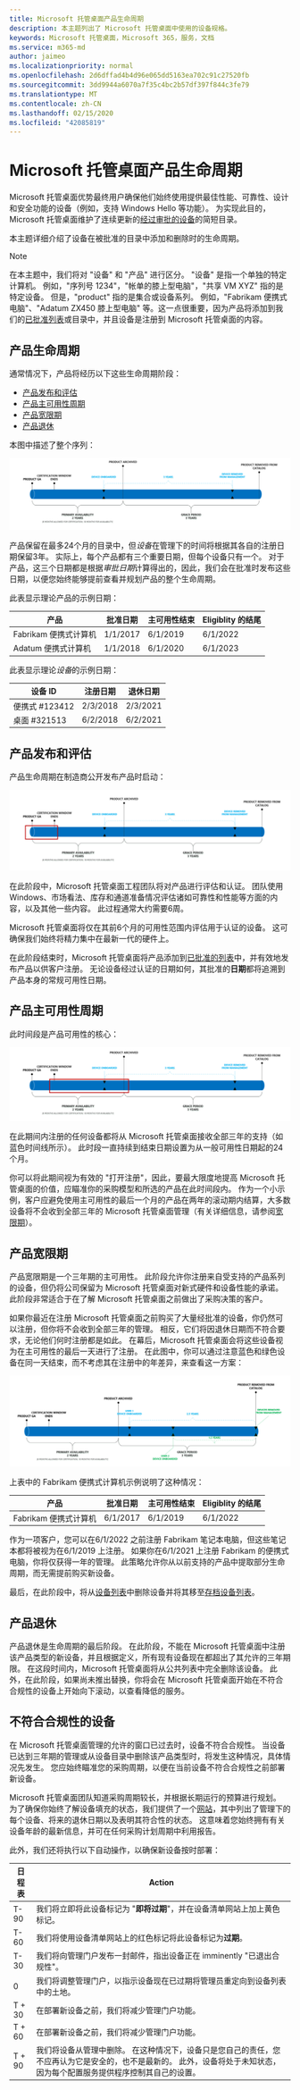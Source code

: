```yaml
---
title: Microsoft 托管桌面产品生命周期
description: 本主题列出了 Microsoft 托管桌面中使用的设备规格。
keywords: Microsoft 托管桌面，Microsoft 365，服务，文档
ms.service: m365-md
author: jaimeo
ms.localizationpriority: normal
ms.openlocfilehash: 2d6dffad4b4d96e065dd5163ea702c91c27520fb
ms.sourcegitcommit: 3dd9944a6070a7f35c4bc2b57df397f844c3fe79
ms.translationtype: MT
ms.contentlocale: zh-CN
ms.lasthandoff: 02/15/2020
ms.locfileid: "42085819"
---
```

# <a name="microsoft-managed-desktop-product-lifecycle"></a>Microsoft 托管桌面产品生命周期

Microsoft 托管桌面优势最终用户确保他们始终使用提供最佳性能、可靠性、设计和安全功能的设备（例如，支持 Windows Hello 等功能）。 为实现此目的，Microsoft 托管桌面维护了连续更新的[经过审批的设备](device-list.md)的简短目录。 
 
本主题详细介绍了设备在被批准的目录中添加和删除时的生命周期。 

> [!NOTE]
> 在本主题中，我们将对 "设备" 和 "产品" 进行区分。 "设备" 是指一个单独的特定计算机。 例如，"序列号 1234"，"帐单的膝上型电脑"，"共享 VM XYZ" 指的是特定设备。 但是，"product" 指的是集合或设备系列。 例如，"Fabrikam 便携式电脑"、"Adatum ZX450 膝上型电脑" 等。这一点很重要，因为产品将添加到我们的[已批准列表](device-list.md)或目录中，并且设备是注册到 Microsoft 托管桌面的内容。

## <a name="product-lifecycle"></a>产品生命周期

 通常情况下，产品将经历以下这些生命周期阶段：

- [产品发布和评估](#product-release-and-evaluation)
- [产品主可用性周期](#product-primary-availability-period)
- [产品宽限期](#product-grace-period)
- [产品退休](#product-retirement)


本图中描述了整个序列：

![生命周期日程表：从产品的常规可用性开始，"主要可用性" 持续两年。 在这段时间内，证书窗口将结束，有时设备是载入。 在主可用性结束时，产品将进行存档，三年的 "宽限期" 将开始。 如果设备为载入，则在设备被从管理中删除之前，使用了3年期。 在宽限期结束时，我们会将产品从目录中删除。](../../media/non-dark1-edits.PNG)

产品保留在最多24个月的目录中，但<em>设备</em>在管理下的时间将根据其各自的注册日期保留3年。 实际上，每个产品都有三个重要日期，但每个设备只有一个。 对于产品，这三个日期都是根据<em>审批日期</em>计算得出的，因此，我们会在批准时发布这些日期，以便您始终能够提前查看并规划产品的整个生命周期。

此表显示理论产品的示例日期：


|产品  |批准日期  |主可用性结束  |Eligiblity 的结尾  |
|---------|---------|---------|---------|
|Fabrikam 便携式计算机    | 1/1/2017 | 6/1/2019 | 6/1/2022 |
|Adatum 便携式计算机   | 1/1/2018 | 6/1/2020 | 6/1/2023  |

此表显示理论*设备*的示例日期：


|设备 ID  |注册日期  |退休日期  |
|---------|---------|---------|
|便携式 #123412     |  2/3/2018       |  2/3/2021       |
|桌面 #321513     | 6/2/2018        |  6/2/2021       |


## <a name="product-release-and-evaluation"></a>产品发布和评估

产品生命周期在制造商公开发布产品时启动：

![显示发布和评估期的生命周期时间线](../../media/non-dark3-edits.PNG)

在此阶段中，Microsoft 托管桌面工程团队将对产品进行评估和认证。 团队使用 Windows、市场看法、库存和通道准备情况评估诸如可靠性和性能等方面的内容，以及其他一些内容。 此过程通常大约需要6周。
  
Microsoft 托管桌面将仅在其前6个月的可用性范围内评估用于认证的设备。 这可确保我们始终将精力集中在最新一代的硬件上。
 
在此阶段结束时，Microsoft 托管桌面将产品添加到[已批准的列表](device-list.md)中，并有效地发布产品以供客户注册。 无论设备经过认证的日期如何，其批准的**日期**都将追溯到产品本身的常规可用性日期。 


## <a name="product-primary-availability-period"></a>产品主可用性周期

此时间段是产品可用性的核心：

![显示主要 availibility 的生命周期日程表](../../media/non-dark4-edits.PNG)

在此期间内注册的任何设备都将从 Microsoft 托管桌面接收全部三年的支持（如蓝色时间线所示）。 此时段一直持续到结束日期设置为从一般可用性日期起的24个月。

你可以将此期间视为有效的 "打开注册"，因此，要最大限度地提高 Microsoft 托管桌面的价值，应瞄准你的采购模型和所选的产品在此时间段内。 作为一个小示例，客户应避免使用主可用性的最后一个月的产品在两年的滚动期内结算，大多数设备将不会收到全部三年的 Microsoft 托管桌面管理（有关详细信息，请参阅[宽限期](#product-grace-period)）。  

## <a name="product-grace-period"></a>产品宽限期

产品宽限期是一个三年期的主可用性。 此阶段允许你注册来自受支持的产品系列的设备，但仍将公司保留为 Microsoft 托管桌面对新式硬件和设备性能的承诺。 此阶段非常适合于在了解 Microsoft 托管桌面之前做出了采购决策的客户。 

如果你最近在注册 Microsoft 托管桌面之前购买了大量经批准的设备，你仍然可以注册，但你将不会收到全部三年的管理。 相反，它们将因退休日期而不符合要求，无论他们何时注册都是如此。 在幕后，Microsoft 托管桌面会将这些设备视为在主可用性的最后一天进行了注册。 在此图中，你可以通过注意蓝色和绿色设备在同一天结束，而不考虑其在注册中的年差异，来查看这一方案：


![显示宽限期的生命周期时间线](../../media/non-dark2-edits.PNG)

上表中的 Fabrikam 便携式计算机示例说明了这种情况： 

|产品  |批准日期  |主可用性结束  |Eligiblity 的结尾  |
|---------|---------|---------|---------|
|Fabrikam 便携式计算机    | 6/1/2017 | 6/1/2019 | 6/1/2022 |

作为一项客户，您可以在6/1/2022 之前注册 Fabrikam 笔记本电脑，但这些笔记本都将被视为在6/1/2019 上注册。 如果你在6/1/2021 上注册 Fabrikam 的便携式电脑，你将仅获得一年的管理。 此策略允许你从以前支持的产品中提取部分生命周期，而无需提前购买新设备。 

最后，在此阶段中，将从[设备列表](device-list.md)中删除设备并将其移至[存档设备列表](archived-device-list.md)。


## <a name="product-retirement"></a>产品退休

产品退休是生命周期的最后阶段。 在此阶段，不能在 Microsoft 托管桌面中注册该产品类型的新设备，并且根据定义，所有现有设备现在都超出了其允许的三年期限。 在这段时间内，Microsoft 托管桌面将从公共列表中完全删除该设备。 此外，在此阶段，如果尚未推出替换，你将会在 Microsoft 托管桌面开始在不符合合规性的设备上开始向下滚动，以查看降低的服务。 

## <a name="devices-that-are-out-of-compliance"></a>不符合合规性的设备

在 Microsoft 托管桌面管理的允许的窗口已过去时，设备不符合合规性。 当设备已达到三年期的管理或从设备目录中删除该产品类型时，将发生这种情况，具体情况先发生。 您应始终瞄准您的采购周期，以便在当前设备不符合合规性之前部署新设备。

Microsoft 托管桌面团队知道采购周期较长，并根据长期运行的预算进行规划。 为了确保你始终了解设备填充的状态，我们提供了一个[网站](https://aka.ms/mmdportal)，其中列出了管理下的每个设备、将来的退休日期以及表明其符合性的状态。 这意味着您始终拥有有关设备年龄的最新信息，并可在任何采购计划周期中利用报告。 


此外，我们还将执行以下自动操作，以确保新设备按时部署：


|日程表  |Action  |
|---------|---------|
|T-90     | 我们将立即将此设备标记为 "**即将过期**"，并在设备清单网站上加上黄色标记。  |
|T-60     | 我们将使用设备清单网站上的红色标记将此设备标记为**过期**。       |
|T-30     | 我们将向管理门户发布一封邮件，指出设备正在 imminently "已退出合规性"。       |
|0     |  我们将调整管理门户，以指示设备现在已过期将管理员重定向到设备列表中的土地。       |
|T + 30     |  在部署新设备之前，我们将减少管理门户功能。       |
|T + 60     |  在部署新设备之前，我们将减少管理门户功能。       |
|T + 90     |  我们将设备从管理中删除。 在这种情况下，设备只是您自己的责任，您不应再认为它是安全的，也不是最新的。 此外，设备将处于未知状态，因为每个配置服务提供程序控制其自己的设置。|




